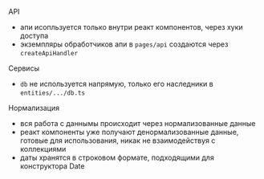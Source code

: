 API
- апи исопльзуется только внутри реакт компонентов, через хуки доступа
- экземпляры обработчиков апи в `pages/api` создаются через `createApiHandler`

Сервисы 
- `db` не используется напрямую, только его наследники в `entities/.../db.ts`


Нормализация
- вся работа с даннымы происходит через нормализованные данные
- реакт компоненты уже получают денормализованные данные, готовые для использования, никак не взаимодействуя с коллекциями
- даты хранятся в строковом формате, подходящими для конструктора Date